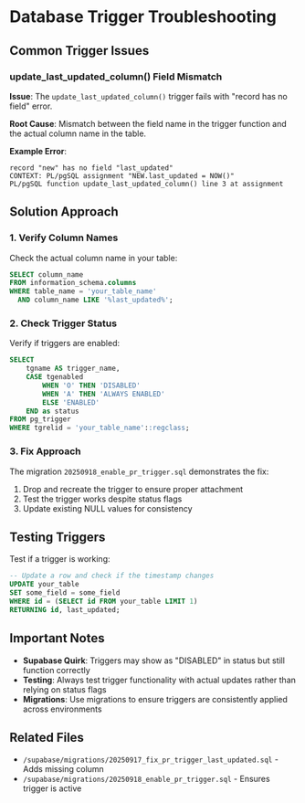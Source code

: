 # Database Trigger Troubleshooting

## Common Trigger Issues

### update_last_updated_column() Field Mismatch

**Issue**: The `update_last_updated_column()` trigger fails with "record has no field" error.

**Root Cause**: Mismatch between the field name in the trigger function and the actual column name in the table.

**Example Error**:
```
record "new" has no field "last_updated"
CONTEXT: PL/pgSQL assignment "NEW.last_updated = NOW()"
PL/pgSQL function update_last_updated_column() line 3 at assignment
```

## Solution Approach

### 1. Verify Column Names
Check the actual column name in your table:
```sql
SELECT column_name
FROM information_schema.columns
WHERE table_name = 'your_table_name'
  AND column_name LIKE '%last_updated%';
```

### 2. Check Trigger Status
Verify if triggers are enabled:
```sql
SELECT
    tgname AS trigger_name,
    CASE tgenabled
        WHEN 'O' THEN 'DISABLED'
        WHEN 'A' THEN 'ALWAYS ENABLED'
        ELSE 'ENABLED'
    END as status
FROM pg_trigger
WHERE tgrelid = 'your_table_name'::regclass;
```

### 3. Fix Approach
The migration `20250918_enable_pr_trigger.sql` demonstrates the fix:
1. Drop and recreate the trigger to ensure proper attachment
2. Test the trigger works despite status flags
3. Update existing NULL values for consistency

## Testing Triggers

Test if a trigger is working:
```sql
-- Update a row and check if the timestamp changes
UPDATE your_table
SET some_field = some_field
WHERE id = (SELECT id FROM your_table LIMIT 1)
RETURNING id, last_updated;
```

## Important Notes

- **Supabase Quirk**: Triggers may show as "DISABLED" in status but still function correctly
- **Testing**: Always test trigger functionality with actual updates rather than relying on status flags
- **Migrations**: Use migrations to ensure triggers are consistently applied across environments

## Related Files
- `/supabase/migrations/20250917_fix_pr_trigger_last_updated.sql` - Adds missing column
- `/supabase/migrations/20250918_enable_pr_trigger.sql` - Ensures trigger is active